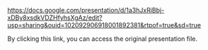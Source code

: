 https://docs.google.com/presentation/d/1a3hJxRiBbj-xDBy8xsdkVDZHfyhsXgAz/edit?usp=sharing&ouid=102092906918001892381&rtpof=true&sd=true

By clicking this link, you can access the original presentation file.
